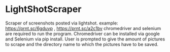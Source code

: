 # LightShotScraper
Scraper of screenshots posted via lightshot.
example: https://prnt.sc/6gduvp , https://prnt.sc/a2c1bv
chromedriver and selenium are required to run the program. Chromedriver can be installed via google and Selenium via pip install.
User is prompted to give the amount of pictures to scrape and the directory name to which the pictures have to be saved.
